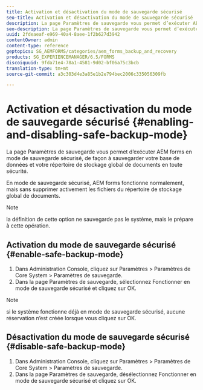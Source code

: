 ```yaml
---
title: Activation et désactivation du mode de sauvegarde sécurisé
seo-title: Activation et désactivation du mode de sauvegarde sécurisé
description: La page Paramètres de sauvegarde vous permet d’exécuter AEM forms en mode de sauvegarde sécurisé, de façon à sauvegarder votre base de données et votre répertoire de stockage global de documents en toute sécurité. Découvrez comment activer et désactiver le mode de sauvegarde sécurisé.
seo-description: La page Paramètres de sauvegarde vous permet d’exécuter AEM forms en mode de sauvegarde sécurisé, de façon à sauvegarder votre base de données et votre répertoire de stockage global de documents en toute sécurité. Découvrez comment activer et désactiver le mode de sauvegarde sécurisé.
uuid: 2fdeaeaf-e969-40a4-8aee-1f2b627d3942
contentOwner: admin
content-type: reference
geptopics: SG_AEMFORMS/categories/aem_forms_backup_and_recovery
products: SG_EXPERIENCEMANAGER/6.5/FORMS
discoiquuid: 9fda71e4-78a1-4581-9d02-bf06a75c3bcb
translation-type: tm+mt
source-git-commit: a3c303d4e3a85e1b2e794bec2006c335056309fb

---
```



# Activation et désactivation du mode de sauvegarde sécurisé {#enabling-and-disabling-safe-backup-mode}

La page Paramètres de sauvegarde vous permet d’exécuter AEM forms en mode de sauvegarde sécurisé, de façon à sauvegarder votre base de données et votre répertoire de stockage global de documents en toute sécurité.

En mode de sauvegarde sécurisé, AEM forms fonctionne normalement, mais sans supprimer activement les fichiers du répertoire de stockage global de documents.

>[!NOTE]
>
>la définition de cette option ne sauvegarde pas le système, mais le prépare à cette opération.

## Activation du mode de sauvegarde sécurisé {#enable-safe-backup-mode}

1. Dans Administration Console, cliquez sur Paramètres > Paramètres de Core System > Paramètres de sauvegarde.
1. Dans la page Paramètres de sauvegarde, sélectionnez Fonctionner en mode de sauvegarde sécurisé et cliquez sur OK.

>[!NOTE]
>
>si le système fonctionne déjà en mode de sauvegarde sécurisé, aucune réservation n’est créée lorsque vous cliquez sur OK.

## Désactivation du mode de sauvegarde sécurisé {#disable-safe-backup-mode}

1. Dans Administration Console, cliquez sur Paramètres > Paramètres de Core System > Paramètres de sauvegarde.
1. Dans la page Paramètres de sauvegarde, désélectionnez Fonctionner en mode de sauvegarde sécurisé et cliquez sur OK.

